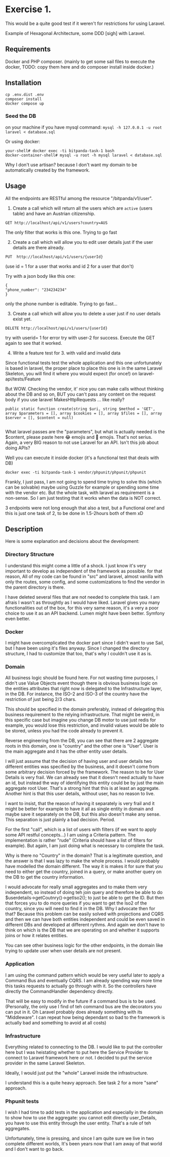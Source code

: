 # Exercise 1.

This would be a quite good test if it weren't for restrictions for using Laravel.

Example of Hexagonal Architecture, some DDD [sigh] with Laravel.

## Requirements

Docker and PHP composer. 
(mainly to get some sail files to execute the docker, TODO: copy them here
and do composer install inside docker.)

## Installation


```
cp .env.dist .env
composer install
docker compose up
```

### Seed the DB
on your machine if you have mysql command:
`mysql -h 127.0.0.1 -u root laravel < database.sql`

Or using docker:

```
your-shell# docker exec -ti bitpanda-task-1 bash
docker-container-shell# mysql -u root -h mysql laravel < database.sql
```

Why I don't use artisan? because I don't want my domain to be automatically created by the framework.

## Usage

All the endpoints are RESTful among the resource "/bitpanda/v1/user".

1. Create a call which will return all the users which are `active` (users table) and have an Austrian citizenship.

`GET http://localhost/api/v1/users?country=AUS`

The only filter that works is this one. Trying to go fast


2. Create a call which will allow you to edit user details just if the user details are there already.

`PUT  http://localhost/api/v1/users/{userId}`

(use id = 1 for a user that works and id 2 for a user that don't)

Try with a json body like this one:

```
{
"phone_number": "234234234"
}
```

only the phone number is editable. Trying to go fast...

3. Create a call which will allow you to delete a user just if no user details exist yet.
  
`DELETE http://localhost/api/v1/users/{userId}`

try with userid= 1 for error
try with user-2 for success. Execute the GET again to see that it worked.

4. Write a feature test for 3. with valid and invalid data


Since functional tests test the whole application and this one unfortunately is based in laravel,
the proper place to place this one is in the same Laravel Skeleton, you will find it where
you would expect (for once!) on laravel-api/tests/Feature

But WOW. Checking the vendor, it' nice you can make calls without thinking about the DB and so on, BUT you can't
pass any content on the request body if you use laravel MakesHttpRequests ... like really?

```
public static function create(string $uri, string $method = 'GET', array $parameters = [], array $cookies = [], array $files = [], array $server = [], $content = null)
    
```
What laravel passes are the "parameters", but what is actually needed is the $content, 
please paste here :joy: emojis and :rofl: emojis. That's not serius. Again, a very BIG
reason to not use Laravel for an API. Isn't this job about doing APIs?

Well you can execute it inside docker (it's a functional test that deals with DB)
```
docker exec -ti bitpanda-task-1 vendor/phpunit/phpunit/phpunit
```

Frankly, I just pass, I am not going to spend time trying to solve this (which can be solvable)
maybe using Guzzle for example or spending some time with the vendor etc. But the whole
task, with laravel as requirement is a non-sense. So I am just testing
that it works when the data is NOT correct.

3 endpoints were not long enough that also a test, but a Functional one!
and this is just one task of 2, to be done in 1.5-2hours both of them xD

## Description

Here is some explanation and decisions about the development:

###  Directory Structure

I understand this might come a little of a shock. I just know it's very important to develop as independent
of the framework as possible. for that reason, All of my code can be found in "src" and laravel, almost vanilla
with only the routes, some config, and some customizations to find the vendor in the parent directory
is there.

I have deleted several files that are not needed to complete this task. I am afrais I wasn't as throughtly as I would 
have liked. Laravel gives you many functionalities out of the box, for this very same reason, it's a very a poor choice
to use it as an API backend. Lumen might have been better. Symfony even better.

### Docker

I might have overcomplicated the docker part since I didn't want to use Sail, but I have been using
it's files anyway. Since I changed the directory structure, I had to customize that too, that's why I couldn't use it
as is.


### Domain

All business logic should be found here. For not wasting time purposes, I didn't use Value Objects
event though there is obvious business logic on the entities attributes that right
now is delegated to the Infrastructure layer, in the DB. For instance, the ISO-2 and
ISO-3 of the country have the restriction of just being 2/3 chars.

This should be specified in the domain preferably, instead of delegating this business
requirement to the relying infrastructure. That might be weird, in this specific case
but imagine you change DB motor to use just redis for example, you would lose this
restriction, and invalid values would be able to be stored, unless you had the code
already to prevent it.

Reverse engineering from the DB, you can see that there are 2 aggregate roots in this domain,
one is "country" and the other one is "User". User is the main aggregate and it has the other
entity user details.

I will just assume that the decision of having user and user details two different entities
was specified by the business, and it doesn't come from some arbitrary decision forced by
the framework. The reason to be for User Details is very frail. We can already see that
it doesn't need actually to have an id, but instead the way of identifying this entity
could be by just the main aggregate root User. That's a strong hint that this is at least
an aggregate. Another hint is that this user details, without user, has no reason to live.

I want to insist, that the reason of having it separately is very frail and it might be better
for example to have it all as single entity in domain and maybe save it separately on the DB, but this also
doesn't make any sense. This separation is just plainly a bad decision. Period.

For the first "call", which is a list of users with filters (if we want to apply some API restful concepts...)
I am using a Criteria pattern. The implementation is rather "rude" (Criteria should have a list of filters
for example). But again, I am just doing what is necessary to complete the task.

Why is there no "Country" in the domain? That is a legitimate question, and the answer is that I was
lazy to make the whole process. I would probably have modelled the domain different. The way it is
makes it for sure that you need to either get the country, joined in a query, or make another
query on the DB to get the country information.

I would advocate for really small aggregates and to make them very independent, so instead of doing teh join query
and therefore be able to do $userdetails->getCoutnry()->getIso2(); to just be able to get the ID. But then
that forces you to do more queries if you want to get the Iso2 of the country, since you will need to find it in the DB.
Why I advocate then for that? Because this problem can be easily solved with projections and CQRS and then we
can have both entities independent and could be even saved in different DBs and developed at different rythms. And again
we don't have to think on which is the DB that we are operating on and whether it supports joins or how it relates
entities.

You can see other business logic for the other endpoints, 
in the domain like trying to update user when user details are not present.

### Application

I am using the command pattern which would be very useful later to apply a Command Bus
and eventually CQRS. I am already spending way more time this tasks requests
to actually go through with it. So the controllers have directly the CommandHandler dependency directly.

That will be easy to modify in the future if a command bus is to be used. (Personally, the only use
I find of teh command bus are the decorators you can put in it. Oh Laravel probably does already something
with its "Middleware". I can repeat how being dependant so bad to the framework is actually bad and something
to avoid at all costs)

### Infrastructure

Everything related to connecting to the DB. I would like to put the controller here but
I was heistating whether to put here the Service Provider to connect to Laravel framework here or not.
I decided to put the service provider in the same Laravel Skeleton.

Ideally, I would just put the "whole" Laravel inside the infrastructure.

I understand this is a quite heavy approach. See task 2 for a more "sane" approach.

### Phpunit tests

I wish I had time to add tests in the application and especially in the domain to show how to use
the aggregate: you cannot edit directly user_Details, you have to use this entity through
the user entity. That's a rule of teh aggregates.

Unfortunately, time is pressing, and since I am quite sure we live in two complete different worlds, It's been
years now that I am away of that world and I don't want to go back.
